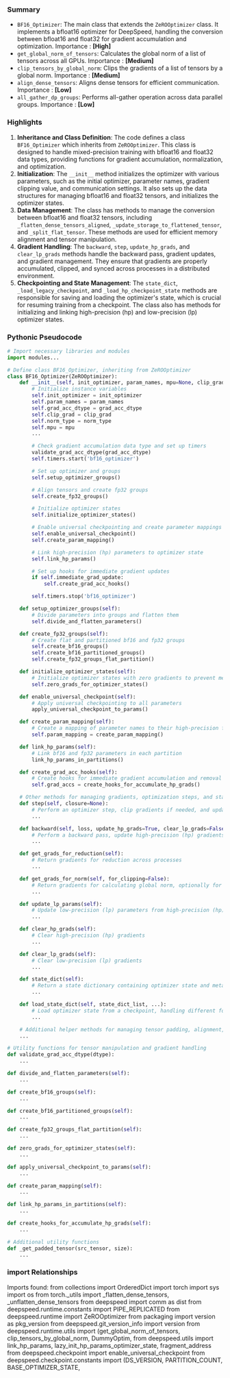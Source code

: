 

### Summary



* `BF16_Optimizer`: The main class that extends the `ZeROOptimizer` class. It implements a bfloat16 optimizer for DeepSpeed, handling the conversion between bfloat16 and float32 for gradient accumulation and optimization. Importance : **[High]**
* `get_global_norm_of_tensors`: Calculates the global norm of a list of tensors across all GPUs. Importance : **[Medium]**
* `clip_tensors_by_global_norm`: Clips the gradients of a list of tensors by a global norm. Importance : **[Medium]**
* `align_dense_tensors`: Aligns dense tensors for efficient communication. Importance : **[Low]**
* `all_gather_dp_groups`: Performs all-gather operation across data parallel groups. Importance : **[Low]**

### Highlights



1. **Inheritance and Class Definition**: The code defines a class `BF16_Optimizer` which inherits from `ZeROOptimizer`. This class is designed to handle mixed-precision training with bfloat16 and float32 data types, providing functions for gradient accumulation, normalization, and optimization.
2. **Initialization**: The `__init__` method initializes the optimizer with various parameters, such as the initial optimizer, parameter names, gradient clipping value, and communication settings. It also sets up the data structures for managing bfloat16 and float32 tensors, and initializes the optimizer states.
3. **Data Management**: The class has methods to manage the conversion between bfloat16 and float32 tensors, including `_flatten_dense_tensors_aligned`, `_update_storage_to_flattened_tensor`, and `_split_flat_tensor`. These methods are used for efficient memory alignment and tensor manipulation.
4. **Gradient Handling**: The `backward`, `step`, `update_hp_grads`, and `clear_lp_grads` methods handle the backward pass, gradient updates, and gradient management. They ensure that gradients are properly accumulated, clipped, and synced across processes in a distributed environment.
5. **Checkpointing and State Management**: The `state_dict`, `_load_legacy_checkpoint`, and `_load_hp_checkpoint_state` methods are responsible for saving and loading the optimizer's state, which is crucial for resuming training from a checkpoint. The class also has methods for initializing and linking high-precision (hp) and low-precision (lp) optimizer states.

### Pythonic Pseudocode

```python
# Import necessary libraries and modules
import modules...

# Define class BF16_Optimizer, inheriting from ZeROOptimizer
class BF16_Optimizer(ZeROOptimizer):
    def __init__(self, init_optimizer, param_names, mpu=None, clip_grad=0.0, norm_type=2, ...):
        # Initialize instance variables
        self.init_optimizer = init_optimizer
        self.param_names = param_names
        self.grad_acc_dtype = grad_acc_dtype
        self.clip_grad = clip_grad
        self.norm_type = norm_type
        self.mpu = mpu
        ...

        # Check gradient accumulation data type and set up timers
        validate_grad_acc_dtype(grad_acc_dtype)
        self.timers.start('bf16_optimizer')

        # Set up optimizer and groups
        self.setup_optimizer_groups()

        # Align tensors and create fp32 groups
        self.create_fp32_groups()

        # Initialize optimizer states
        self.initialize_optimizer_states()

        # Enable universal checkpointing and create parameter mappings
        self.enable_universal_checkpoint()
        self.create_param_mapping()

        # Link high-precision (hp) parameters to optimizer state
        self.link_hp_params()

        # Set up hooks for immediate gradient updates
        if self.immediate_grad_update:
            self.create_grad_acc_hooks()

        self.timers.stop('bf16_optimizer')

    def setup_optimizer_groups(self):
        # Divide parameters into groups and flatten them
        self.divide_and_flatten_parameters()

    def create_fp32_groups(self):
        # Create flat and partitioned bf16 and fp32 groups
        self.create_bf16_groups()
        self.create_bf16_partitioned_groups()
        self.create_fp32_groups_flat_partition()

    def initialize_optimizer_states(self):
        # Initialize optimizer states with zero gradients to prevent memory fragmentation
        self.zero_grads_for_optimizer_states()

    def enable_universal_checkpoint(self):
        # Apply universal checkpointing to all parameters
        apply_universal_checkpoint_to_params()

    def create_param_mapping(self):
        # Create a mapping of parameter names to their high-precision fragment addresses
        self.param_mapping = create_param_mapping()

    def link_hp_params(self):
        # Link bf16 and fp32 parameters in each partition
        link_hp_params_in_partitions()

    def create_grad_acc_hooks(self):
        # Create hooks for immediate gradient accumulation and removal
        self.grad_accs = create_hooks_for_accumulate_hp_grads()

    # Other methods for managing gradients, optimization steps, and state saving/restoration
    def step(self, closure=None):
        # Perform an optimizer step, clip gradients if needed, and update low-precision (lp) params
        ...

    def backward(self, loss, update_hp_grads=True, clear_lp_grads=False):
        # Perform a backward pass, update high-precision (hp) gradients, and clear lp gradients
        ...

    def get_grads_for_reduction(self):
        # Return gradients for reduction across processes
        ...

    def get_grads_for_norm(self, for_clipping=False):
        # Return gradients for calculating global norm, optionally for clipping
        ...

    def update_lp_params(self):
        # Update low-precision (lp) parameters from high-precision (hp) copies
        ...

    def clear_hp_grads(self):
        # Clear high-precision (hp) gradients
        ...

    def clear_lp_grads(self):
        # Clear low-precision (lp) gradients
        ...

    def state_dict(self):
        # Return a state dictionary containing optimizer state and metadata
        ...

    def load_state_dict(self, state_dict_list, ...):
        # Load optimizer state from a checkpoint, handling different formats
        ...

    # Additional helper methods for managing tensor padding, alignment, and gradient handling
    ...

# Utility functions for tensor manipulation and gradient handling
def validate_grad_acc_dtype(dtype):
    ...

def divide_and_flatten_parameters(self):
    ...

def create_bf16_groups(self):
    ...

def create_bf16_partitioned_groups(self):
    ...

def create_fp32_groups_flat_partition(self):
    ...

def zero_grads_for_optimizer_states(self):
    ...

def apply_universal_checkpoint_to_params(self):
    ...

def create_param_mapping(self):
    ...

def link_hp_params_in_partitions(self):
    ...

def create_hooks_for_accumulate_hp_grads(self):
    ...

# Additional utility functions
def _get_padded_tensor(src_tensor, size):
    ...
```


### import Relationships

Imports found:
from collections import OrderedDict
import torch
import sys
import os
from torch._utils import _flatten_dense_tensors, _unflatten_dense_tensors
from deepspeed import comm as dist
from deepspeed.runtime.constants import PIPE_REPLICATED
from deepspeed.runtime import ZeROOptimizer
from packaging import version as pkg_version
from deepspeed.git_version_info import version
from deepspeed.runtime.utils import (get_global_norm_of_tensors, clip_tensors_by_global_norm, DummyOptim,
from deepspeed.utils import link_hp_params, lazy_init_hp_params_optimizer_state, fragment_address
from deepspeed.checkpoint import enable_universal_checkpoint
from deepspeed.checkpoint.constants import (DS_VERSION, PARTITION_COUNT, BASE_OPTIMIZER_STATE,